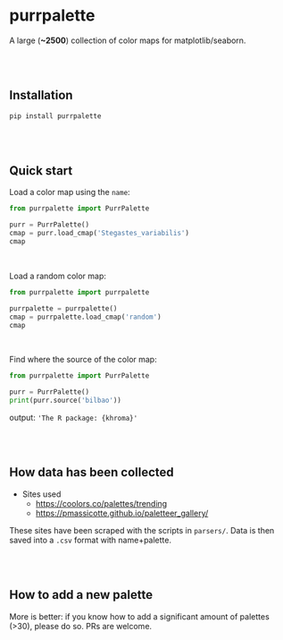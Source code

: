 # purrpalette

A large (**~2500**) collection of color maps for matplotlib/seaborn.

<br><br>

## Installation

```bash
pip install purrpalette
```

<br><br>

## Quick start

Load a color map using the `name`:

```python
from purrpalette import PurrPalette

purr = PurrPalette()
cmap = purr.load_cmap('Stegastes_variabilis')
cmap
```

<br>

Load a random color map:

```python
from purrpalette import purrpalette

purrpalette = purrpalette()
cmap = purrpalette.load_cmap('random')
cmap
```

<br>

Find where the source of the color map:

```python
from purrpalette import PurrPalette

purr = PurrPalette()
print(purr.source('bilbao'))
```

output: `'The R package: {khroma}'`

<br><br>

## How data has been collected

- Sites used
   - https://coolors.co/palettes/trending
   - https://pmassicotte.github.io/paletteer_gallery/

These sites have been scraped with the scripts in `parsers/`. Data is then saved into a `.csv` format with name+palette.

<br><br>

## How to add a new palette

More is better: if you know how to add a significant amount of palettes (>30), please do so. PRs are welcome.